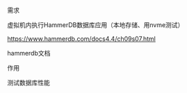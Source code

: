 需求

虚拟机内执行HammerDB数据库应用（本地存储、用nvme测试）

https://www.hammerdb.com/docs4.4/ch09s07.html

hammerdb文档



作用

 测试数据库性能 
